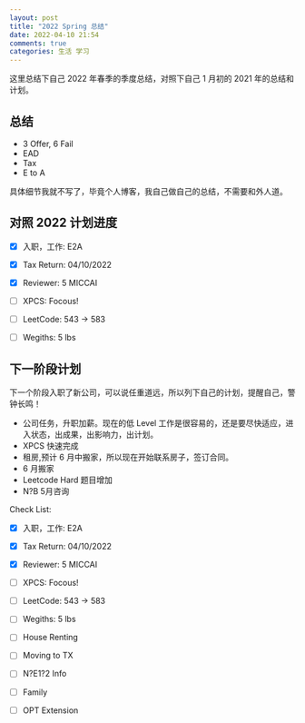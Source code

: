 ```yaml
---
layout: post
title: "2022 Spring 总结"
date: 2022-04-10 21:54
comments: true
categories: 生活 学习
---
```


这里总结下自己 2022 年春季的季度总结，对照下自己 1 月初的 2021 年的总结和计划。

<!--more-->

## 总结

* 3 Offer, 6 Fail
* EAD
* Tax
* E to A

具体细节我就不写了，毕竟个人博客，我自己做自己的总结，不需要和外人道。

## 对照 2022 计划进度 

- [x] 入职，工作: E2A
- [x] Tax Return: 04/10/2022
- [x] Reviewer: 5 MICCAI
- [ ] XPCS: Focous!
- [ ] LeetCode: 543 -> 583
- [ ] Wegiths: 5 lbs



## 下一阶段计划

下一个阶段入职了新公司，可以说任重道远，所以列下自己的计划，提醒自己，警钟长鸣！

* 公司任务，升职加薪。现在的低 Level 工作是很容易的，还是要尽快适应，进入状态，出成果，出影响力，出计划。
* XPCS 快速完成
* 租房,预计 6 月中搬家，所以现在开始联系房子，签订合同。
* 6 月搬家
* Leetcode Hard 题目增加
* N?B 5月咨询

Check List:

- [x] 入职，工作: E2A
- [x] Tax Return: 04/10/2022
- [x] Reviewer: 5 MICCAI
- [ ] XPCS: Focous!
- [ ] LeetCode: 543 -> 583
- [ ] Wegiths: 5 lbs
- [ ] House Renting
- [ ] Moving to TX
- [ ] N?E1?2 Info
- [ ] Family
- [ ] OPT Extension


